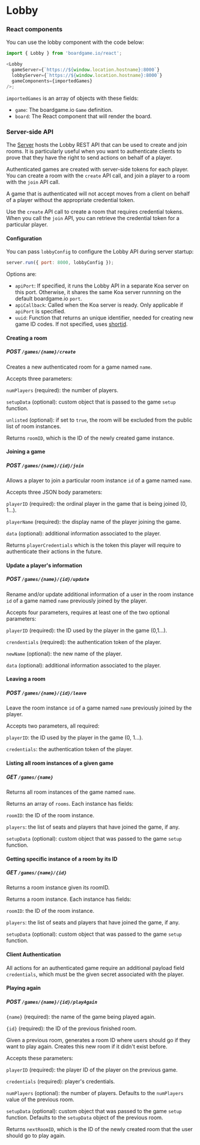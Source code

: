 # Lobby

### React components

You can use the lobby component with the code below:

```js
import { Lobby } from 'boardgame.io/react';

<Lobby
  gameServer={`https://${window.location.hostname}:8000`}
  lobbyServer={`https://${window.location.hostname}:8000`}
  gameComponents={importedGames}
/>;
```

`importedGames` is an array of objects with these fields:

- `game`: The boardgame.io `Game` definition.
- `board`: The React component that will render the board.

### Server-side API

The [Server](/api/Server) hosts the Lobby REST API that can be used to create and join rooms. It is particularly useful when you want to
authenticate clients to prove that they have the right to send
actions on behalf of a player.

Authenticated games are created with server-side tokens for each player. You can create a room with the `create` API call, and join a player to a room with the `join` API call.

A game that is authenticated will not accept moves from a client on behalf of a player without the appropriate credential token.

Use the `create` API call to create a room that requires credential tokens. When you call the `join` API, you can retrieve the credential token for a particular player.

#### Configuration

You can pass `lobbyConfig` to configure the Lobby API
during server startup:

```js
server.run({ port: 8000, lobbyConfig });
```

Options are:

- `apiPort`: If specified, it runs the Lobby API in a separate Koa server on this port. Otherwise, it shares the same Koa server runnning on the default boardgame.io `port`.
- `apiCallback`: Called when the Koa server is ready. Only applicable if `apiPort` is specified.
- `uuid`: Function that returns an unique identifier, needed for creating new game ID codes. If not specified, uses [shortid](https://www.npmjs.com/package/shortid).

#### Creating a room

##### POST `/games/{name}/create`

Creates a new authenticated room for a game named `name`.

Accepts three parameters:

`numPlayers` (required): the number of players.

`setupData` (optional): custom object that is passed to the game `setup` function.

`unlisted` (optional): if set to `true`, the room will be excluded from the public list of room instances.

Returns `roomID`, which is the ID of the newly created game instance.

#### Joining a game

##### POST `/games/{name}/{id}/join`

Allows a player to join a particular room instance `id` of a game named `name`.

Accepts three JSON body parameters:

`playerID` (required): the ordinal player in the game that is being joined (0, 1...).

`playerName` (required): the display name of the player joining the game.

`data` (optional): additional information associated to the player.

Returns `playerCredentials` which is the token this player will require to authenticate their actions in the future.

#### Update a player's information

##### POST `/games/{name}/{id}/update`

Rename and/or update additional information of a user in the room instance `id` of a game named `name` previously joined by the player.

Accepts four parameters, requires at least one of the two optional parameters:

`playerID` (required): the ID used by the player in the game (0,1...).

`crendentials` (required): the authentication token of the player.

`newName` (optional): the new name of the player.

`data` (optional): additional information associated to the player.

#### Leaving a room

##### POST `/games/{name}/{id}/leave`

Leave the room instance `id` of a game named `name` previously joined by the player.

Accepts two parameters, all required:

`playerID`: the ID used by the player in the game (0, 1...).

`credentials`: the authentication token of the player.

#### Listing all room instances of a given game

##### GET `/games/{name}`

Returns all room instances of the game named `name`.

Returns an array of `rooms`. Each instance has fields:

`roomID`: the ID of the room instance.

`players`: the list of seats and players that have joined the game, if any.

`setupData` (optional): custom object that was passed to the game `setup` function.

#### Getting specific instance of a room by its ID

##### GET `/games/{name}/{id}`

Returns a room instance given its roomID.

Returns a room instance. Each instance has fields:

`roomID`: the ID of the room instance.

`players`: the list of seats and players that have joined the game, if any.

`setupData` (optional): custom object that was passed to the game `setup` function.

#### Client Authentication

All actions for an authenticated game require an additional payload field `credentials`, which must be the given secret associated with the player.

#### Playing again

##### POST `/games/{name}/{id}/playAgain`

`{name}` (required): the name of the game being played again.

`{id}` (required): the ID of the previous finished room.

Given a previous room, generates a room ID where users should go if they want to play again. Creates this new room if it didn't exist before.

Accepts these parameters:

`playerID` (required): the player ID of the player on the previous game.

`credentials` (required): player's credentials.

`numPlayers` (optional): the number of players. Defaults to the `numPlayers` value of the previous room.

`setupData` (optional): custom object that was passed to the game `setup` function. Defaults to the `setupData` object of the previous room.

Returns `nextRoomID`, which is the ID of the newly created room that the user should go to play again.
